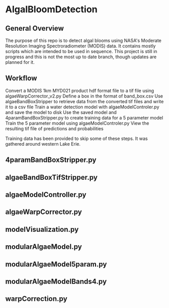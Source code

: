 # AlgalBloomDetection
## General Overview
The purpose of this repo is to detect algal blooms using NASA's Moderate Resolution Imaging Spectroradiometer (MODIS) data.
It contains mostly scripts which are intended to be used in sequence.
This project is still in progress and this is not the most up to date branch, though updates are planned for it.

## Workflow
Convert a MODIS 1km MYD021 product hdf format file to a tif file using algaeWarpCorrector_v2.py
Define a box in the format of band_box.csv
Use algaeBandBoxStripper to retrieve data from the converted tif files and write it to a csv file
Train a water detection model with algaeModelControler.py and save the model to disk
Use the saved model and 4paramBandBoxStripper.py to create training data for a 5 parameter model
Train the 5 parameter model using algaeModelControler.py
View the resulting tif file of predictions and probabilities

Training data has been provided to skip some of these steps. It was gathered around western Lake Erie.

## 4paramBandBoxStripper.py

## algaeBandBoxTifStripper.py

## algaeModelController.py

## algaeWarpCorrector.py

## modelVisualization.py

## modularAlgaeModel.py

## modularAlgaeModel5param.py

## modularAlgaeModelBands4.py

## warpCorrection.py
